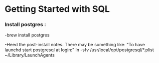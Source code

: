 # Getting Started with SQL

### Install postgres : 
-brew install postgres

-Heed the post-install notes. There may be something like: 
  "To have launchd start postgresql at login:"
        ln -sfv /usr/local/opt/postgresql/*.plist ~/Library/LaunchAgents



